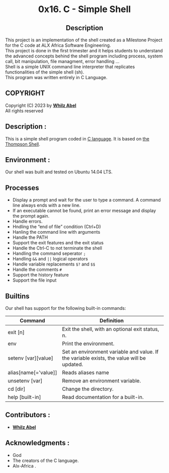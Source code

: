 <h1 align="center">
  0x16. C - Simple Shell
</h1>

<h2 align="center">
  <strong>
   Description
  </strong>
</h2>

<p>
This project is an implementation of the shell created as a Milestone Project for the C code at ALX Africa Software Engineering. </br>
This project is done in the first trimester and it helps students to understand the advanced
concepts behind the shell program including process, system call, bit manipulation, file managment, error handling ... </br>
Shell is a simple UNIX command line interpreter that replicates functionalities of the simple shell (sh). </br>
This program was written entirely in C Language.
</p>

## COPYRIGHT

Copyright (C) 2023 by [**Whilz Abel**](https://github.com/Mr-wilz) </br>
All rights reserved

## Description :

This is a simple shell program coded in [C language](<https://en.wikipedia.org/wiki/C_(programming_language)>).
It is based on [the Thompson Shell](https://en.wikipedia.org/wiki/Thompson_shell).

## Environment :

Our shell was built and tested on Ubuntu 14.04 LTS.

## Processes

- Display a prompt and wait for the user to type a command. A command line always ends with a new line.
- If an executable cannot be found, print an error message and display the prompt again.
- Handle errors.
- Hndling the “end of file” condition (Ctrl+D)
- Hanling the command line with arguments
- Handle the PATH
- Support the exit features and the exit status
- Handle the Ctrl-C to not terminate the shell
- Handling the command seperator `;`
- Handling `&&` and `||` logical operators
- Handle variable replacements `$?` and `$$`
- Handle the comments `#`
- Support the history feature
- Support the file input

## Builtins

Our shell has support for the following built-in commands:

| Command              | Definition                                                                                |
| -------------------- | ----------------------------------------------------------------------------------------- |
| exit [n]             | Exit the shell, with an optional exit status, n.                                          |
| env                  | Print the environment.                                                                    |
| setenv [var][value]  | Set an environment variable and value. If the variable exists, the value will be updated. |
| alias[name[='value]] | Reads aliases name                                                                        |
| unsetenv [var]       | Remove an environment variable.                                                           |
| cd [dir]             | Change the directory.                                                                     |
| help [built-in]      | Read documentation for a built-in.                                                        |

## Contributors :

- [**Whilz Abel**](https://github.com/Mr-wilz)

## Acknowledgments :

- God
- The creators of the C language.
- Alx-Africa .

